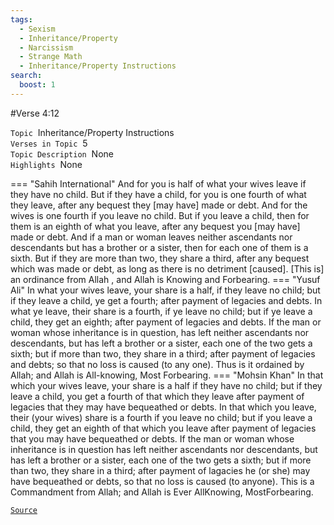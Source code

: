 ```yaml
---
tags:
  - Sexism
  - Inheritance/Property
  - Narcissism
  - Strange Math
  - Inheritance/Property Instructions
search:
  boost: 1 
---
```

#Verse  4:12

`Topic`&nbsp; Inheritance/Property Instructions   
`Verses in Topic`&nbsp; 5  
`Topic Description`&nbsp; None    
`Highlights`&nbsp; None   

=== "Sahih International"
    And for you is half of what your wives leave if they have no child. But if they have a child, for you is one fourth of what they leave, after any bequest they [may have] made or debt. And for the wives is one fourth if you leave no child. But if you leave a child, then for them is an eighth of what you leave, after any bequest you [may have] made or debt. And if a man or woman leaves neither ascendants nor descendants but has a brother or a sister, then for each one of them is a sixth. But if they are more than two, they share a third, after any bequest which was made or debt, as long as there is no detriment [caused]. [This is] an ordinance from Allah , and Allah is Knowing and Forbearing.
=== "Yusuf Ali"
    In what your wives leave, your share is a half, if they leave no child; but if they leave a child, ye get a fourth; after payment of legacies and debts. In what ye leave, their share is a fourth, if ye leave no child; but if ye leave a child, they get an eighth; after payment of legacies and debts. If the man or woman whose inheritance is in question, has left neither ascendants nor descendants, but has left a brother or a sister, each one of the two gets a sixth; but if more than two, they share in a third; after payment of legacies and debts; so that no loss is caused (to any one). Thus is it ordained by Allah; and Allah is All-knowing, Most Forbearing.
=== "Mohsin Khan"
    In that which your wives leave, your share is a half if they have no child; but if they leave a child, you get a fourth of that which they leave after payment of legacies that they may have bequeathed or debts. In that which you leave, their (your wives) share is a fourth if you leave no child; but if you leave a child, they get an eighth of that which you leave after payment of legacies that you may have bequeathed or debts. If the man or woman whose inheritance is in question has left neither ascendants nor descendants, but has left a brother or a sister, each one of the two gets a sixth; but if more than two, they share in a third; after payment of lagacies he (or she) may have bequeathed or debts, so that no loss is caused (to anyone). This is a Commandment from Allah; and Allah is Ever All­Knowing, Most­Forbearing.

<a href="https://corpus.quran.com/translation.jsp?chapter= 4&verse=12" target="_blank">`Source`</a>

